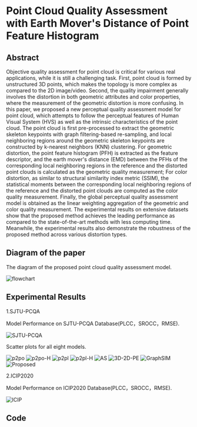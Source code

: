 # Point Cloud Quality Assessment with Earth Mover's Distance of Point Feature Histogram

## Abstract

Objective quality assessment for point cloud is critical for various real applications, while it is still a challenging task. First, point cloud is formed by unstructured 3D points, which makes the topology is more complex as compared to the 2D image/video. Second, the quality impairment generally involves the distortion in both geometric attributes and color properties, where the measurement of the geometric distortion is more confusing. In this paper, we proposed a new perceptual quality assessment model for point cloud, which attempts to follow the perceptual features of Human Visual System (HVS) as well as the intrinsic characteristics of the point cloud. The point cloud is first pre-processed to extract the geometric skeleton keypoints with graph filtering-based re-sampling, and local neighboring regions around the geometric skeleton keypoints are constructed by k-nearest neighbors (KNN) clustering. For geometric distortion, the point feature histogram (PFH) is extracted as the feature descriptor, and the earth mover's distance (EMD) between the PFHs of the corresponding local neighboring regions in the reference and the distorted point clouds is calculated as the geometric quality measurement; For color distortion, as similar to structural similarity index metric (SSIM), the statistical moments between the corresponding local neighboring regions of the reference and the distorted point clouds are computed as the color quality measurement. Finally, the global perceptual quality assessment model is obtained as the linear weighting aggregation of the geometric and color quality measurement. The experimental results on extensive datasets show that the proposed method achieves the leading performance as compared to the state-of-the-art methods with less computing time. Meanwhile, the experimental results also demonstrate the robustness of the proposed method across various distortion types.

## Diagram of the paper

The diagram of the proposed point cloud quality assessment model.

![flowchart](C:\Users\Vow_Night\Desktop\image\flowchart.jpg)


## Experimental Results

1.SJTU-PCQA

Model Performance on SJTU-PCQA Database(PLCC，SROCC，RMSE).

![SJTU-PCQA](C:\Users\Vow_Night\Desktop\image\SJTU-PCQA.png)


Scatter plots for all eight models.

![p2po](C:\Users\Vow_Night\Desktop\image\p2po.jpg)
![p2po-H](C:\Users\Vow_Night\Desktop\image\p2po-H.jpg)
![p2pl](C:\Users\Vow_Night\Desktop\image\p2pl.jpg)
![p2pl-H](C:\Users\Vow_Night\Desktop\image\p2pl-H.jpg)
![AS](C:\Users\Vow_Night\Desktop\image\AS.jpg)
![3D-2D-PE](C:\Users\Vow_Night\Desktop\image\3D-2D-PE.jpg)
![GraphSIM](C:\Users\Vow_Night\Desktop\image\GraphSIM.jpg)
![Proposed](C:\Users\Vow_Night\Desktop\image\Proposed.jpg)

2.ICIP2020

Model Performance on ICIP2020 Database(PLCC，SROCC，RMSE).

![ICIP](C:\Users\Vow_Night\Desktop\image\ICIP.png)

## Code
